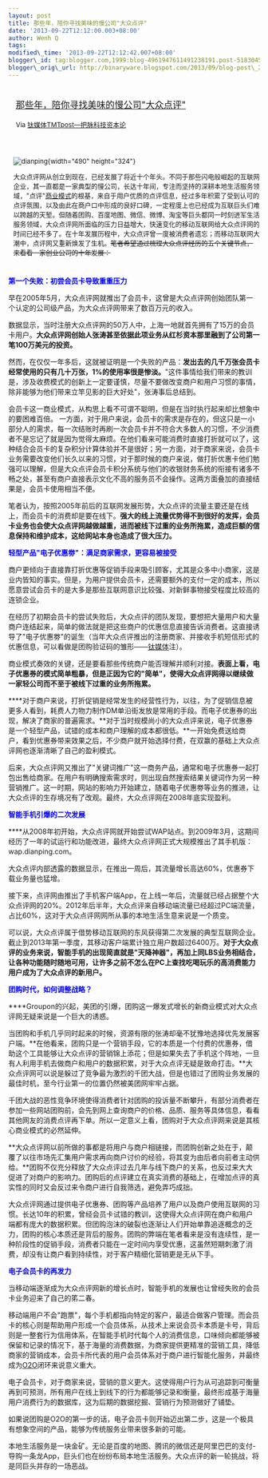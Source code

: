 ```yaml
--- 
layout: post 
title: 那些年，陪你寻找美味的慢公司"大众点评" 
date: '2013-09-22T12:12:00.003+08:00' 
author: Wenh Q
tags:
modified\_time: '2013-09-22T12:12:42.007+08:00' 
blogger\_id: tag:blogger.com,1999:blog-4961947611491238191.post-5183045541427197979
blogger\_orig\_url: http://binaryware.blogspot.com/2013/09/blog-post\_222.html
---
```

<div style="margin: 10px; padding: 5px;">

<div style="font-size: 18px;">

[那些年，陪你寻找美味的慢公司"大众点评"](http://www.tmtpost.com/64427.html)

</div>

<div style="font-size: 13px;">

Via [钛媒体TMTpost—把脉科技资本论](http://www.tmtpost.com/)

</div>

</div>

<div style="font-size: 13px; padding: 15px 0 10px 10px;">

![](http://www.tmtpost.com/wp-content/uploads/2013/09/137964627590.jpg "dianping"){width="490"
height="324"}

大众点评网从创立到现在，已经发展了将近十个年头。不同于那些闪电般崛起的互联网企业，其一直都是一家典型的慢公司，长达十年间，专注而坚持的深耕本地生活服务领域，"点评"[商业模式](http://www.tmtpost.com/tag/structure-of-business "查看 商业模式 中的全部文章")的根基，来自于用户优质的点评信息，经过多年积累了受到认可的点评氛围，以及由此在商户口中形成的良好口碑，一定程度上也已经成为互联巨头们难以跨越的天堑。但随着团购、百度地图、微信、微博、淘宝等巨头都同一时刻进军生活服务领域，大众点评网所面临的压力日益增大，快速变化的移动互联网给大众点评网的时间已经不多了。在十年发展历程中，大众点评曾一度被消费者遗忘；而移动互联网大潮中，点评网又重新焕发了生机。~~笔者希望通过梳理大众点评经历的五个关键节点，来看看一家创业公司的十年发展：~~

</div>



<span
style="color: blue;">**第一个失败：初尝会员卡导致重重压力**</span>

早在2005年5月，大众点评网就推出了会员卡，这曾是大众点评网创始团队第一个认定的公司级产品，为大众点评网带来了数百万元的收入。

数据显示，当时注册大众点评网的50万人中，上海一地就首先拥有了15万的会员卡用户。**大众点评网创始人张涛甚至依据此项业务从红杉资本那里融到了公司第一笔100万美元的投资。**

然而，在仅仅一年多后，这就被证明是一个失败的产品：**发出去的几千万张会员卡经常使用的只有几十万张，1%的使用率很是惨淡。**"这件事情给我们带来的教训是，涉及收费模式的创新上一定要谨慎，尽量不要做改变商户和用户习惯的事情，除非能够为他们带来立竿见影的巨大好处"，张涛事后总结到。

会员卡这一商业模式，从构思上看不可谓不聪明，但是在当时执行起来却比想象中的要困难百倍。
一方面，对于用户来说，会员卡的需求是存在的，但这只是一小部分人的需求，每一次结账时再刷一次会员卡并不符合大多数人的习惯，不少消费者不是忘记了就是因为觉得太麻烦。在他们看来可能消费时直接打折就可以了，这种结合会员卡的复杂积分计算体验并不是很好；另一方面，对于商家来说，会员卡业务需要改变他们长久以来的习惯，对于那时候的商户来说，做打折优惠卡他们勉强可以理解，但是大众点评会员卡积分系统与他们的收银财务系统的衔接有诸多不畅之处，甚至有商户直接表示文化不高的服务员不会操作。这两方面叠加的直接结果是，会员卡使用相当不便。

笔者认为，按照2005年前后的互联网发展形势，大众点评的流量主要还是在线上，而会员卡的消费却是要在线下。**强大的线上流量优势得不到很好的发挥，会员卡业务也会使大众点评网越做越重，进而被线下过重的业务所拖累，造成巨额的信息保持和维护成本，这给网站本身也造成了很大压力。**



<span
style="color: blue;">**轻型产品"电子优惠劵"：满足商家需求，更容易被接受**</span>

商户更倾向于直接靠打折优惠等促销手段来吸引顾客，尤其是众多中小商家，这是业内皆知的事实。但是，为用户提供会员卡，还需要额外的支付一定的成本，所以愿意尝试会员卡的是大多是那些互联网意识比较强、对新鲜事物接受程度比较高的连锁企业。

在经历了初期会员卡的尝试失败后，大众点评的团队发现，要想把大量用户和大量商户连结起来，简单的做法就是把这些商户的优惠信息直接告诉消费者。这直接诱导了"电子优惠劵"的诞生（当年大众点评推出的注册商家、并接收手机短信形式的优惠信息，可以看做是团购验证码的雏形——[钛媒体](http://www.tmtpost.com/ "钛媒体")注）。

商业模式奏效的关键，还是要看那些传统商户能否理解并顺利对接。**表面上看，电子优惠券的模式简单粗暴，但是正因为它的"简单"，使得大众点评网得以继续做一家轻公司而不至于被线下过重的业务所拖累。**

****对于商户来说，打折促销是经常发生的经营性行为，以往，为了促销信息被更多人看到，耗费人力物力制作DM单沿街发放是常用的手段。而电子优惠券的出现，解决了商家的普遍需求。**对于当时规模尚小的大众点评来说，电子优惠券是一个轻型产品，试错的成本和商户理解的成本都很低。**一开始免费送给商户，看到优惠券带来效果之后，不少商户就开始选择付费，在双赢的基础上大众点评网也逐渐清晰了自己的盈利模式。

后来，大众点评网又推出了"关键词推广"这一商务产品，通常和电子优惠券一起打包出售给商家。在用户有明确搜索需求时，则出现自然搜索结果关键词作为另一种营销推广。这一时期，网站的影响力开始建立，随着电子优惠劵等业务的推进，让大众点评的生存境况有了改观。最终，大众点评网在2008年底实现盈利。



<span style="color: blue;">**智能手机引爆的二次发展**</span>

****从2008年初开始，大众点评网就开始尝试WAP站点。到2009年3月，这期间经历了一年的试运行和功能改进，最终大众点评网正式大规模推出了其手机版：wap.dianping.com。

大众点评内部透露的数据显示，在推出一周后，其流量增长高达60%，优惠券下载业务量也猛增。

接下来，点评网由推出了手机客户端App，在上线一年后，流量就已经占据整个大众点评网的20%。2012年后半年，大众点评来自移动端流量已经超过PC端流量，占比60%，这对于大众点评网网所从事的本地生活生意来说是一个质变。

可以说，大众点评属于借势移动互联网的东风获得第二次发展的典型互联网企业。截止到2013年第一季度，其移动客户端累计独立用户数超过6400万。**对于大众点评的业务来说，智能手机的出现简直就是"天降神器"，再加上同LBS业务相结合，让各种功能随时随地可用，让许多之前不怎么在PC上查找吃喝玩乐的高消费能力用户成为了大众点评的新用户。**



<span style="color: blue;">**团购时代，如何调整战略？**</span>

****Groupon的兴起，美团的引爆，团购这一爆发式增长的新商业模式对大众点评网无疑来说是一个巨大的诱惑。

当团购和手机几乎同时起来的时候，资源有限的张涛却毫不犹豫地选择优先发展客户端。**在他看来，团购只是一个营销手段，它的本质是一个付费的优惠券，借助这个工具能够让大众点评的营销锦上添花；但是如果失去了手机这个阵地，一旦有人利用手机去做商户和用户的数据积累，对于大众点评无疑是致命打击。**大众点评网可以说是躲过了竞争最为激烈的千团大战，但是也错过了团购业务发展的最佳时机，至今行业第一的位置仍然被美团网牢牢占据。

千团大战的恶性竞争环境使得消费者针对团购的投诉量不断攀升，有部分消费者在参加一些网站团购前，会先到网上查询商户的价格、品质、服务等具体信息，看看其他网友的消费点评再下单。所以一定意义上看，团购对于大众点评网来说是其核心商业模式的必然延伸。

**大众点评网以前所做的事都是将用户与商户相链接，而团购创新之处在于，颠覆了以往市场先汇集用户需求再向商户讨价的经验，将其变为由后者向前者主动供给。**团购不仅充分释放了大众点评过去几年与线下商户的关系，也反过来大大促进了对商户的影响力。团购后的点评建立在真实消费的基础上，在增加点评的真实性的同时又会反过来令商户进行自我筛选，避免弄巧成拙。

大众点评网通过提供电子优惠券、团购等产品培养了用户以及商户使用互联网的习惯。长达10年的积累，曾经会员卡试错的教训，这使得大众点评网在商户和用户端都有庞大的数据积累。但团购泡沫的破裂也逐渐让人们开始单靠追逐概念的乏力，团购的核心本质还是背后的服务。团购的弊端在笔者看来是没有连续性，是一种阶段性的促销手段，消费者只能在一定时间内享受优惠，这虽然短期刺激了消费，却没有让商户看到持续性，对于客户精细化营销更是无从下手。

<span style="color: blue;">**电子会员卡的再发力**</span>

当移动端逐渐成为大众点评网新的增长点时，智能手机的发展也让曾经失败的会员卡业务迎来了自己的笫二春。

移动端用户不会"跑票"，每个手机都指向特定的客户，最适合做客户管理。而会员卡的核心则是帮助用户形成一个会员体系，从技术上来说会员卡本质是卡号，背后则是一整套行为信用体系，在智能手机时代每个人的消费信息，口味倾向都能够被保留和记录的情况下，基于海量的消费数据，为商家提供更精准的营销工具，降低商家的营销成本，会员卡所代表的用户会员体系对于商户进行智能化服务，并最终成为[O2O](http://www.tmtpost.com/tag/o2o "查看 O2O 中的全部文章")闭环来说意义重大。

电子会员卡，对于商家来说，营销的意义更大。这使得用户行为从可追踪到可衡量再到可预测，所有用户在线上到线下的行为都能够记录和衡量，最终形成基于海量用户消费行为的数据库，这为后期的数据挖掘、营销行为预测做好了铺垫。

如果说团购是O2O的第一步的话，电子会员卡则开始迈出第二步，这是一个极具有想象空间的产品，能够为传统服务业带来很多新的可能。

本地生活服务是一块金矿。无论是百度的地图、腾讯的微信还是阿里巴巴的支付-导购一条龙App，巨头们也在纷纷布局本地生活服务。大众点评的新一轮挑战，将是同巨头并存的一场恶战。
